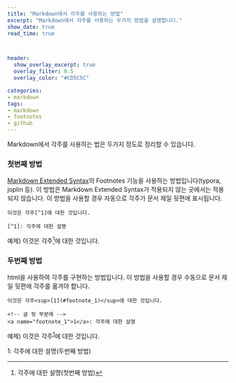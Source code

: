 ```yaml
---
title: "Markdown에서 각주를 사용하는 방법" 
excerpt: "Markdown에서 각주를 사용하는 두가지 방법을 설명합니다."
show_date: true
read_time: true



header:
  show_overlay_excerpt: true
  overlay_filter: 0.5
  overlay_color: "#CD5C5C"

categories: 
- markdown
tags: 
- markdown
- footnotes
- github
---
```


Markdown에서 각주를 사용하는 법은 두가지 정도로 정리할 수 있습니다.

### 첫번째 방법

[Markdown Extended Syntax](https://www.markdownguide.org/extended-syntax/)의 Footnotes 기능을 사용하는 방법입니다(typora, joplin 등). 이 방법은 Markdown Extended Syntax가 적용되지 않는 곳에서는 적용되지 않습니다. 이 방법을 사용할 경우 자동으로 각주가 문서 제일 뒷편에 표시됩니다.

```
이것은 각주[^1]에 대한 것입니다.

[^1]: 각주에 대한 설명
```

예제) 이것은 각주[^1]에 대한 것입니다.

### 두번째 방법

html을 사용하여 각주를 구현하는 방법입니다. 이 방법을 사용할 경우 수동으로 문서 제일 뒷편에 각주를 옮겨야 합니다.

```
이것은 각주<sup>[1](#footnote_1)</sup>에 대한 것입니다.

<!-- 글 뒷 부분에 -->
<a name="footnote_1">1</a>: 각주에 대한 설명
```

예제) 이것은 각주<sup>[1](#footnote_1)</sup>에 대한 것입니다.

<a name="footnote_1">1</a>: 각주에 대한 설명(두번째 방법)

[^1]: 각주에 대한 설명(첫번째 방법)
